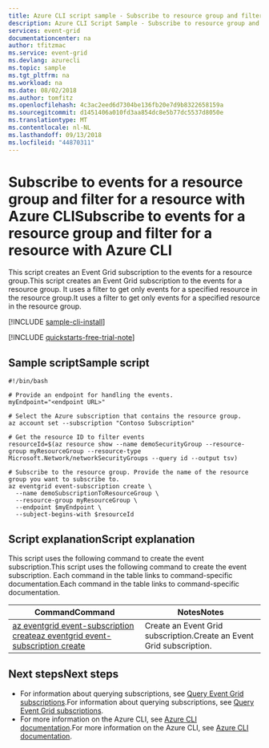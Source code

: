 ```yaml
---
title: Azure CLI script sample - Subscribe to resource group and filter by resource | Microsoft Docs
description: Azure CLI Script Sample - Subscribe to resource group and filter by resource
services: event-grid
documentationcenter: na
author: tfitzmac
ms.service: event-grid
ms.devlang: azurecli
ms.topic: sample
ms.tgt_pltfrm: na
ms.workload: na
ms.date: 08/02/2018
ms.author: tomfitz
ms.openlocfilehash: 4c3ac2eed6d7304be136fb20e7d9b8322658159a
ms.sourcegitcommit: d1451406a010fd3aa854dc8e5b77dc5537d8050e
ms.translationtype: MT
ms.contentlocale: nl-NL
ms.lasthandoff: 09/13/2018
ms.locfileid: "44870311"
---
```

# <a name="subscribe-to-events-for-a-resource-group-and-filter-for-a-resource-with-azure-cli"></a><span data-ttu-id="c0b34-103">Subscribe to events for a resource group and filter for a resource with Azure CLI</span><span class="sxs-lookup"><span data-stu-id="c0b34-103">Subscribe to events for a resource group and filter for a resource with Azure CLI</span></span>

<span data-ttu-id="c0b34-104">This script creates an Event Grid subscription to the events for a resource group.</span><span class="sxs-lookup"><span data-stu-id="c0b34-104">This script creates an Event Grid subscription to the events for a resource group.</span></span> <span data-ttu-id="c0b34-105">It uses a filter to get only events for a specified resource in the resource group.</span><span class="sxs-lookup"><span data-stu-id="c0b34-105">It uses a filter to get only events for a specified resource in the resource group.</span></span>

[!INCLUDE [sample-cli-install](../../../includes/sample-cli-install.md)]

[!INCLUDE [quickstarts-free-trial-note](../../../includes/quickstarts-free-trial-note.md)]

## <a name="sample-script"></a><span data-ttu-id="c0b34-106">Sample script</span><span class="sxs-lookup"><span data-stu-id="c0b34-106">Sample script</span></span>

```azurecli
#!/bin/bash

# Provide an endpoint for handling the events.
myEndpoint="<endpoint URL>"

# Select the Azure subscription that contains the resource group.
az account set --subscription "Contoso Subscription"

# Get the resource ID to filter events
resourceId=$(az resource show --name demoSecurityGroup --resource-group myResourceGroup --resource-type Microsoft.Network/networkSecurityGroups --query id --output tsv)

# Subscribe to the resource group. Provide the name of the resource group you want to subscribe to.
az eventgrid event-subscription create \
  --name demoSubscriptionToResourceGroup \
  --resource-group myResourceGroup \
  --endpoint $myEndpoint \
  --subject-begins-with $resourceId
```

## <a name="script-explanation"></a><span data-ttu-id="c0b34-107">Script explanation</span><span class="sxs-lookup"><span data-stu-id="c0b34-107">Script explanation</span></span>

<span data-ttu-id="c0b34-108">This script uses the following command to create the event subscription.</span><span class="sxs-lookup"><span data-stu-id="c0b34-108">This script uses the following command to create the event subscription.</span></span> <span data-ttu-id="c0b34-109">Each command in the table links to command-specific documentation.</span><span class="sxs-lookup"><span data-stu-id="c0b34-109">Each command in the table links to command-specific documentation.</span></span>

| <span data-ttu-id="c0b34-110">Command</span><span class="sxs-lookup"><span data-stu-id="c0b34-110">Command</span></span> | <span data-ttu-id="c0b34-111">Notes</span><span class="sxs-lookup"><span data-stu-id="c0b34-111">Notes</span></span> |
|---|---|
| [<span data-ttu-id="c0b34-112">az eventgrid event-subscription create</span><span class="sxs-lookup"><span data-stu-id="c0b34-112">az eventgrid event-subscription create</span></span>](https://docs.microsoft.com/cli/azure/eventgrid/event-subscription#az-eventgrid-event-subscription-create) | <span data-ttu-id="c0b34-113">Create an Event Grid subscription.</span><span class="sxs-lookup"><span data-stu-id="c0b34-113">Create an Event Grid subscription.</span></span> |


## <a name="next-steps"></a><span data-ttu-id="c0b34-114">Next steps</span><span class="sxs-lookup"><span data-stu-id="c0b34-114">Next steps</span></span>

* <span data-ttu-id="c0b34-115">For information about querying subscriptions, see [Query Event Grid subscriptions](../query-event-subscriptions.md).</span><span class="sxs-lookup"><span data-stu-id="c0b34-115">For information about querying subscriptions, see [Query Event Grid subscriptions](../query-event-subscriptions.md).</span></span>
* <span data-ttu-id="c0b34-116">For more information on the Azure CLI, see [Azure CLI documentation](https://docs.microsoft.com/cli/azure).</span><span class="sxs-lookup"><span data-stu-id="c0b34-116">For more information on the Azure CLI, see [Azure CLI documentation](https://docs.microsoft.com/cli/azure).</span></span>
